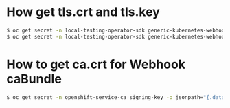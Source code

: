 
# How get tls.crt and tls.key
```bash
$ oc get secret -n local-testing-operator-sdk generic-kubernetes-webhook -o jsonpath="{.data.tls\.crt}" | base64 -d > /var/folders/pc/4wlrj1112b77159kcy1n138r0000gn/T/k8s-webhook-server/serving-certs/tls.crt
$ oc get secret -n local-testing-operator-sdk generic-kubernetes-webhook -o jsonpath="{.data.tls\.key}" | base64 -d > /var/folders/pc/4wlrj1112b77159kcy1n138r0000gn/T/k8s-webhook-server/serving-certs/tls.key
```

# How to get ca.crt for Webhook caBundle

```bash
$ oc get secret -n openshift-service-ca signing-key -o jsonpath="{.data.tls\.crt}"
```